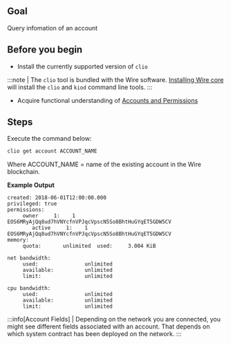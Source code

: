 ## Goal

Query infomation of an account

## Before you begin

* Install the currently supported version of `clio`

:::note
| The `clio` tool is bundled with the Wire software. [Installing Wire core](/docs/getting-started/install-dependencies.md) will install the `clio` and `kiod` command line tools.
:::

* Acquire functional understanding of [Accounts and Permissions](http://example.com)

## Steps

Execute the command below:

```sh
clio get account ACCOUNT_NAME
```

Where ACCOUNT_NAME = name of the existing account in the Wire blockchain.

**Example Output**

```console
created: 2018-06-01T12:00:00.000
privileged: true
permissions:
     owner     1:    1 EOS6MRyAjQq8ud7hVNYcfnVPJqcVpscN5So8BhtHuGYqET5GDW5CV
        active     1:    1 EOS6MRyAjQq8ud7hVNYcfnVPJqcVpscN5So8BhtHuGYqET5GDW5CV
memory:
     quota:       unlimited  used:     3.004 KiB

net bandwidth:
     used:               unlimited
     available:          unlimited
     limit:              unlimited

cpu bandwidth:
     used:               unlimited
     available:          unlimited
     limit:              unlimited
```

:::info[Account Fields]
| Depending on the network you are connected, you might see different fields associated with an account. That depends on which system contract has been deployed on the network.
:::

